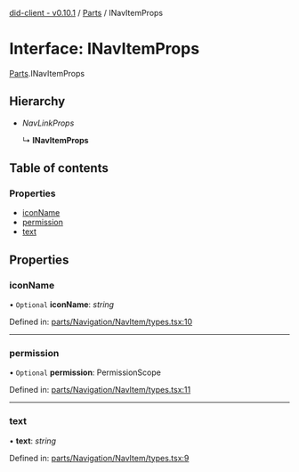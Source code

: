 [did-client - v0.10.1](../README.md) / [Parts](../modules/parts.md) / INavItemProps

# Interface: INavItemProps

[Parts](../modules/parts.md).INavItemProps

## Hierarchy

* *NavLinkProps*

  ↳ **INavItemProps**

## Table of contents

### Properties

- [iconName](parts.inavitemprops.md#iconname)
- [permission](parts.inavitemprops.md#permission)
- [text](parts.inavitemprops.md#text)

## Properties

### iconName

• `Optional` **iconName**: *string*

Defined in: [parts/Navigation/NavItem/types.tsx:10](https://github.com/Puzzlepart/did/blob/dev/client/parts/Navigation/NavItem/types.tsx#L10)

___

### permission

• `Optional` **permission**: PermissionScope

Defined in: [parts/Navigation/NavItem/types.tsx:11](https://github.com/Puzzlepart/did/blob/dev/client/parts/Navigation/NavItem/types.tsx#L11)

___

### text

• **text**: *string*

Defined in: [parts/Navigation/NavItem/types.tsx:9](https://github.com/Puzzlepart/did/blob/dev/client/parts/Navigation/NavItem/types.tsx#L9)
